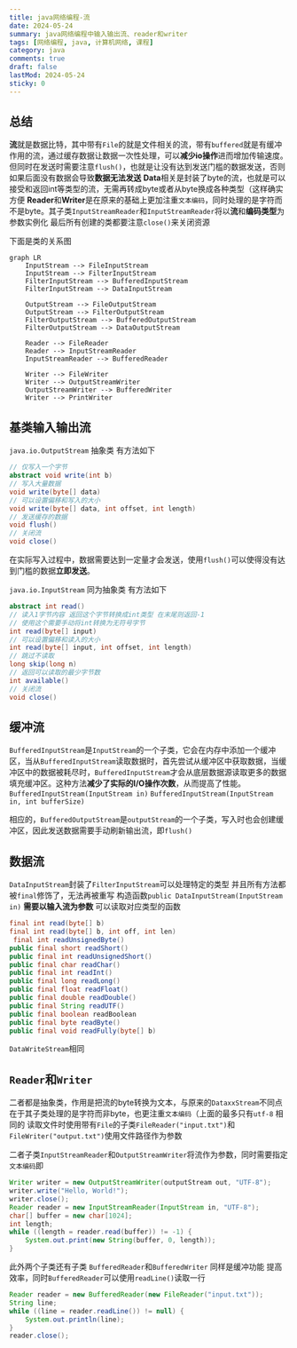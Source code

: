 ```yaml
---
title: java网络编程-流
date: 2024-05-24
summary: java网络编程中输入输出流、reader和writer
tags: [网络编程, java, 计算机网络, 课程]
category: java
comments: true
draft: false
lastMod: 2024-05-24
sticky: 0
---
```


## 总结

**流**就是数据比特，其中带有`File`的就是文件相关的流，带有`buffered`就是有缓冲作用的流，通过缓存数据让数据一次性处理，可以**减少io操作**进而增加传输速度。但同时在发送时需要注意`flush()`，也就是让没有达到发送门槛的数据发送，否则如果后面没有数据会导致**数据无法发送** **Data**相关是封装了byte的流，也就是可以接受和返回int等类型的流，无需再转成byte或者从byte换成各种类型（这样确实方便
**Reader**和**Writer**是在原来的基础上更加注重`文本编码`，同时处理的是字符而不是byte。其子类`InputStreamReader`和`InputStreamReader`将以**流**和**编码类型**为参数实例化
最后所有创建的类都要注意`close()`来关闭资源

下面是类的关系图

```mermaid
graph LR
    InputStream --> FileInputStream
    InputStream --> FilterInputStream
    FilterInputStream --> BufferedInputStream
    FilterInputStream --> DataInputStream

    OutputStream --> FileOutputStream
    OutputStream --> FilterOutputStream
    FilterOutputStream --> BufferedOutputStream
    FilterOutputStream --> DataOutputStream

    Reader --> FileReader
    Reader --> InputStreamReader
    InputStreamReader --> BufferedReader

    Writer --> FileWriter
    Writer --> OutputStreamWriter
    OutputStreamWriter --> BufferedWriter
    Writer --> PrintWriter
```

## 基类输入输出流

`java.io.OutputStream` 抽象类
有方法如下

```java
// 仅写入一个字节
abstract void write(int b)
// 写入大量数据
void write(byte[] data)
// 可以设置偏移和写入的大小
void write(byte[] data, int offset, int length)
// 发送缓存的数据
void flush()
// 关闭流
void close()
```

在实际写入过程中，数据需要达到一定量才会发送，使用`flush()`可以使得没有达到门槛的数据**立即发送**。

`java.io.InputStream` 同为抽象类
有方法如下

```java
abstract int read()
// 读入1字节内容 返回这个字节转换成int类型 在末尾则返回-1
// 使用这个需要手动将int转换为无符号字节
int read(byte[] input)
// 可以设置偏移和读入的大小
int read(byte[] input, int offset, int length)
// 跳过不读取
long skip(long n)
// 返回可以读取的最少字节数
int available()
// 关闭流
void close()
```

## 缓冲流

`BufferedInputStream`是`InputStream`的一个子类，它会在内存中添加一个缓冲区，当从`BufferedInputStream`读取数据时，首先尝试从缓冲区中获取数据，当缓冲区中的数据被耗尽时，`BufferedInputStream`才会从底层数据源读取更多的数据填充缓冲区。这种方法**减少了实际的I/O操作次数**，从而提高了性能。
`BufferedInputStream(InputStream in)`
`BufferedInputStream(InputStream in, int bufferSize)`

相应的，`BufferedOutputStream`是`outputStream`的一个子类，写入时也会创建缓冲区，因此发送数据需要手动刷新输出流，即`flush()`

## 数据流

`DataInputStream`封装了`FilterInputStream`可以处理特定的类型
并且所有方法都被`final`修饰了，无法再被重写
构造函数`public DataInputStream(InputStream in)` **需要以输入流为参数**
可以读取对应类型的函数

```java
final int read(byte[] b)
final int read(byte[] b, int off, int len)
 final int readUnsignedByte()
public final short readShort()
public final int readUnsignedShort()
public final char readChar()
public final int readInt()
public final long readLong()
public final float readFloat()
public final double readDouble()
public final String readUTF()
public final boolean readBoolean
public final byte readByte()
public final void readFully(byte[] b)
```

`DataWriteStream`相同

## `Reader`和`Writer`

二者都是抽象类，作用是把流的byte转换为文本，与原来的`DataxxStream`不同点在于其子类处理的是字符而非byte，也更注重`文本编码`（上面的最多只有`utf-8`
相同的
读取文件时使用带有`File`的子类`FileReader("input.txt")`和`FileWriter("output.txt")`使用文件路径作为参数

二者子类`InputStreamReader`和`OutputStreamWriter`将流作为参数，同时需要指定`文本编码`即

```java
Writer writer = new OutputStreamWriter(outputStream out, "UTF-8");
writer.write("Hello, World!");
writer.close();
Reader reader = new InputStreamReader(InputStream in, "UTF-8");
char[] buffer = new char[1024];
int length;
while ((length = reader.read(buffer)) != -1) {
    System.out.print(new String(buffer, 0, length));
}
```

此外两个子类还有子类 `BufferedReader`和`BufferedWriter` 同样是缓冲功能 提高效率，同时`BufferedReader`可以使用`readLine()`读取一行

```java
Reader reader = new BufferedReader(new FileReader("input.txt"));
String line;
while ((line = reader.readLine()) != null) {
    System.out.println(line);
}
reader.close();
```
